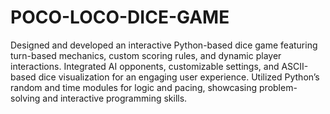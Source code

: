 # POCO-LOCO-DICE-GAME
Designed and developed an interactive Python-based dice game featuring turn-based mechanics, custom scoring rules, and dynamic player interactions. Integrated AI opponents, customizable settings, and ASCII-based dice visualization for an engaging user experience. Utilized Python’s random and time modules for logic and pacing, showcasing problem-solving and interactive programming skills.
